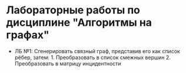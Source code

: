 # Лабораторные работы по дисциплине "Алгоритмы на графах"

* ЛБ №1: Сгенерировать связный граф, представив его как список рёбер, затем:
        1. Преобразовать в список смежных вершин
        2. Преобразовать в матрицу инцидентности
